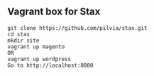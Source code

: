 Vagrant box for Stax
----------
```
git clone https://github.com/pilvia/stax.git
cd stax
mkdir site
vagrant up magento
OR
vagrant up wordpress
Go to http://localhost:8080
```
